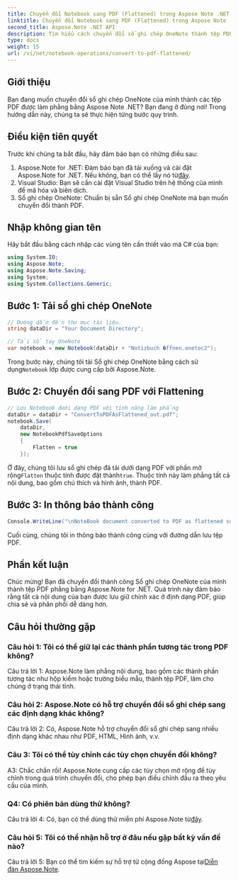 ```yaml
---
title: Chuyển đổi Notebook sang PDF (Flattened) trong Aspose Note .NET
linktitle: Chuyển đổi Notebook sang PDF (Flattened) trong Aspose Note .NET
second_title: Aspose.Note .NET API
description: Tìm hiểu cách chuyển đổi sổ ghi chép OneNote thành tệp PDF được làm phẳng một cách dễ dàng bằng cách sử dụng Aspose.Note for .NET. Bảo quản nội dung của bạn một cách liền mạch.
type: docs
weight: 15
url: /vi/net/notebook-operations/convert-to-pdf-flattened/
---
```

## Giới thiệu

Bạn đang muốn chuyển đổi sổ ghi chép OneNote của mình thành các tệp PDF được làm phẳng bằng Aspose Note .NET? Bạn đang ở đúng nơi! Trong hướng dẫn này, chúng ta sẽ thực hiện từng bước quy trình.

## Điều kiện tiên quyết

Trước khi chúng ta bắt đầu, hãy đảm bảo bạn có những điều sau:

1.  Aspose.Note for .NET: Đảm bảo bạn đã tải xuống và cài đặt Aspose.Note for .NET. Nếu không, bạn có thể lấy nó từ[đây](https://releases.aspose.com/note/net/).
2. Visual Studio: Bạn sẽ cần cài đặt Visual Studio trên hệ thống của mình để mã hóa và biên dịch.
3. Sổ ghi chép OneNote: Chuẩn bị sẵn Sổ ghi chép OneNote mà bạn muốn chuyển đổi thành PDF.

## Nhập không gian tên

Hãy bắt đầu bằng cách nhập các vùng tên cần thiết vào mã C# của bạn:

```csharp
using System.IO;
using Aspose.Note;
using Aspose.Note.Saving;
using System;
using System.Collections.Generic;
```

## Bước 1: Tải sổ ghi chép OneNote

```csharp
// Đường dẫn đến thư mục tài liệu.
string dataDir = "Your Document Directory";

// Tải sổ tay OneNote
var notebook = new Notebook(dataDir + "Notizbuch �ffnen.onetoc2");
```

 Trong bước này, chúng tôi tải Sổ ghi chép OneNote bằng cách sử dụng`Notebook` lớp được cung cấp bởi Aspose.Note.

## Bước 2: Chuyển đổi sang PDF với Flattening

```csharp
// Lưu Notebook dưới dạng PDF với tính năng làm phẳng
dataDir = dataDir + "ConvertToPDFAsFlattened_out.pdf";
notebook.Save(
    dataDir,
    new NotebookPdfSaveOptions
    {
        Flatten = true
    }); 
```

 Ở đây, chúng tôi lưu sổ ghi chép đã tải dưới dạng PDF với phần mở rộng`Flatten` thuộc tính được đặt thành`true`. Thuộc tính này làm phẳng tất cả nội dung, bao gồm chú thích và hình ảnh, thành PDF.

## Bước 3: In thông báo thành công

```csharp
Console.WriteLine("\nNoteBook document converted to PDF as flattened successfully.\nFile saved at " + dataDir);
```

Cuối cùng, chúng tôi in thông báo thành công cùng với đường dẫn lưu tệp PDF.

## Phần kết luận

Chúc mừng! Bạn đã chuyển đổi thành công Sổ ghi chép OneNote của mình thành tệp PDF phẳng bằng Aspose.Note for .NET. Quá trình này đảm bảo rằng tất cả nội dung của bạn được lưu giữ chính xác ở định dạng PDF, giúp chia sẻ và phân phối dễ dàng hơn.

## Câu hỏi thường gặp

### Câu hỏi 1: Tôi có thể giữ lại các thành phần tương tác trong PDF không?

Câu trả lời 1: Aspose.Note làm phẳng nội dung, bao gồm các thành phần tương tác như hộp kiểm hoặc trường biểu mẫu, thành tệp PDF, làm cho chúng ở trạng thái tĩnh.

### Câu hỏi 2: Aspose.Note có hỗ trợ chuyển đổi sổ ghi chép sang các định dạng khác không?

Câu trả lời 2: Có, Aspose.Note hỗ trợ chuyển đổi sổ ghi chép sang nhiều định dạng khác nhau như PDF, HTML, Hình ảnh, v.v.

### Câu 3: Tôi có thể tùy chỉnh các tùy chọn chuyển đổi không?

A3: Chắc chắn rồi! Aspose.Note cung cấp các tùy chọn mở rộng để tùy chỉnh trong quá trình chuyển đổi, cho phép bạn điều chỉnh đầu ra theo yêu cầu của mình.

### Q4: Có phiên bản dùng thử không?

 Câu trả lời 4: Có, bạn có thể dùng thử miễn phí Aspose.Note từ[đây](https://releases.aspose.com/).

### Câu hỏi 5: Tôi có thể nhận hỗ trợ ở đâu nếu gặp bất kỳ vấn đề nào?

 Câu trả lời 5: Bạn có thể tìm kiếm sự hỗ trợ từ cộng đồng Aspose tại[Diễn đàn Aspose.Note](https://forum.aspose.com/c/note/28).